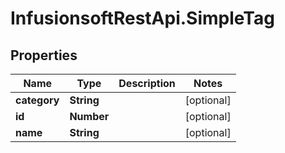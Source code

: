 # InfusionsoftRestApi.SimpleTag

## Properties
Name | Type | Description | Notes
------------ | ------------- | ------------- | -------------
**category** | **String** |  | [optional] 
**id** | **Number** |  | [optional] 
**name** | **String** |  | [optional] 


